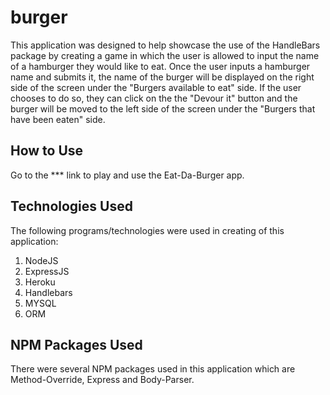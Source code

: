 # burger

This application was designed to help showcase the use of the HandleBars package by creating a game in which the user is allowed to input the name of a hamburger they would like to eat. Once the user inputs a hamburger name and submits it, the name of the burger will be displayed on the right side of the screen under the "Burgers available to eat" side. If the user chooses to do so, they can click on the the "Devour it" button and the burger will be moved to the left side of the screen under the "Burgers that have been eaten" side.

## How to Use 

Go to the *** link to play and use the Eat-Da-Burger app.

## Technologies Used

The following programs/technologies were used in creating of this application:

1. NodeJS
2. ExpressJS
3. Heroku
4. Handlebars
5. MYSQL
6. ORM

## **NPM Packages Used**

There were several NPM packages used in this application which are Method-Override, Express and Body-Parser.
